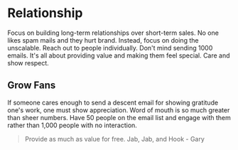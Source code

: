 # Relationship
Focus on building long-term relationships over short-term sales. No one likes spam mails and they hurt brand. Instead, focus on doing the unscalable. Reach out to people individually.  Don't mind sending 1000 emails. It's all about providing value and making them feel special. Care and show respect.

## Grow Fans
If someone cares enough to send a descent email for showing gratitude one's work, one must show appreciation. Word of mouth is so much greater than sheer numbers.  Have 50 people on the email list and engage with them rather than 1,000 people with no interaction.

> Provide as much as value for free. Jab, Jab, and Hook - Gary
